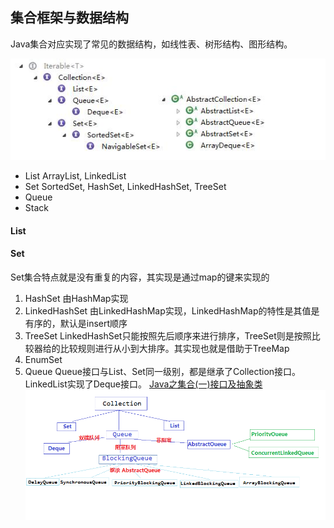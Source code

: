 ## 集合框架与数据结构
Java集合对应实现了常见的数据结构，如线性表、树形结构、图形结构。

![集合体系](./img/java-collections-interfaces.jpg) 
* List ArrayList, LinkedList
* Set SortedSet, HashSet, LinkedHashSet, TreeSet
* Queue
* Stack
#### List
####  Set
Set集合特点就是没有重复的内容，其实现是通过map的键来实现的
1. HashSet 由HashMap实现
2. LinkedHashSet 由LinkedHashMap实现，LinkedHashMap的特性是其值是有序的，默认是insert顺序
3. TreeSet LinkedHashSet只能按照先后顺序来进行排序，TreeSet则是按照比较器给的比较规则进行从小到大排序。其实现也就是借助于TreeMap
4. EnumSet
3. Queue Queue接口与List、Set同一级别，都是继承了Collection接口。LinkedList实现了Deque接口。
[Java之集合(一)接口及抽象类](http://www.cnblogs.com/lighten/p/7278655.html)   
![java-queue](./img/java-queue.png) 

